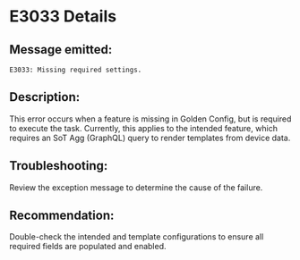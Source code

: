 # E3033 Details

## Message emitted:

`E3033: Missing required settings.`

## Description:

This error occurs when a feature is missing in Golden Config, but is required to execute the task. Currently, this applies to the intended feature, which requires an SoT Agg (GraphQL) query to render templates from device data.

## Troubleshooting:

Review the exception message to determine the cause of the failure.

## Recommendation:

Double-check the intended and template configurations to ensure all required fields are populated and enabled.
